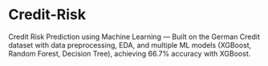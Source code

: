 # Credit-Risk
Credit Risk Prediction using Machine Learning — Built on the German Credit dataset with data preprocessing, EDA, and multiple ML models (XGBoost, Random Forest, Decision Tree), achieving 66.7% accuracy with XGBoost.
